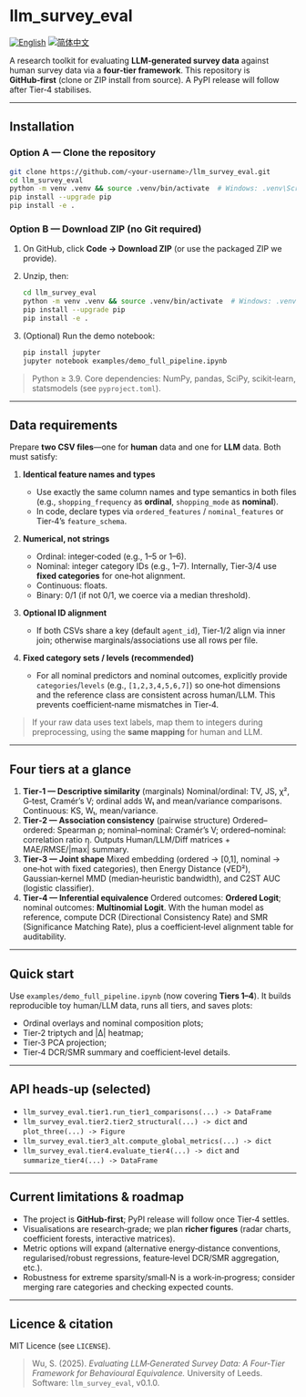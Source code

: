 # llm_survey_eval

[![English](https://img.shields.io/badge/lang-English-blue)](./README.md) [![简体中文](https://img.shields.io/badge/语言-简体中文-red)](./readme_zh_cn.md)

A research toolkit for evaluating **LLM‑generated survey data** against human survey data via a **four‑tier framework**. This repository is **GitHub‑first** (clone or ZIP install from source). A PyPI release will follow after Tier‑4 stabilises.

---

## Installation

### Option A — Clone the repository

```bash
git clone https://github.com/<your-username>/llm_survey_eval.git
cd llm_survey_eval
python -m venv .venv && source .venv/bin/activate  # Windows: .venv\Scripts\activate
pip install --upgrade pip
pip install -e .
```

### Option B — Download ZIP (no Git required)

1. On GitHub, click **Code → Download ZIP** (or use the packaged ZIP we provide).
2. Unzip, then:

   ```bash
   cd llm_survey_eval
   python -m venv .venv && source .venv/bin/activate  # Windows: .venv\Scripts\activate
   pip install --upgrade pip
   pip install -e .
   ```
3. (Optional) Run the demo notebook:

   ```bash
   pip install jupyter
   jupyter notebook examples/demo_full_pipeline.ipynb
   ```

> Python ≥ 3.9. Core dependencies: NumPy, pandas, SciPy, scikit‑learn, statsmodels (see `pyproject.toml`).

---

## Data requirements

Prepare **two CSV files**—one for **human** data and one for **LLM** data. Both must satisfy:

1. **Identical feature names and types**

   * Use exactly the same column names and type semantics in both files (e.g., `shopping_frequency` as **ordinal**, `shopping_mode` as **nominal**).
   * In code, declare types via `ordered_features` / `nominal_features` or Tier‑4’s `feature_schema`.

2. **Numerical, not strings**

   * Ordinal: integer‑coded (e.g., 1–5 or 1–6).
   * Nominal: integer category IDs (e.g., 1–7). Internally, Tier‑3/4 use **fixed categories** for one‑hot alignment.
   * Continuous: floats.
   * Binary: 0/1 (if not 0/1, we coerce via a median threshold).

3. **Optional ID alignment**

   * If both CSVs share a key (default `agent_id`), Tier‑1/2 align via inner join; otherwise marginals/associations use all rows per file.

4. **Fixed category sets / levels (recommended)**

   * For all nominal predictors and nominal outcomes, explicitly provide `categories`/`levels` (e.g., `[1,2,3,4,5,6,7]`) so one‑hot dimensions and the reference class are consistent across human/LLM. This prevents coefficient‑name mismatches in Tier‑4.

> If your raw data uses text labels, map them to integers during preprocessing, using the **same mapping** for human and LLM.

---

## Four tiers at a glance

1. **Tier‑1 — Descriptive similarity** (marginals)
   Nominal/ordinal: TV, JS, χ², G‑test, Cramér’s V; ordinal adds W₁ and mean/variance comparisons. Continuous: KS, W₁, mean/variance.
2. **Tier‑2 — Association consistency** (pairwise structure)
   Ordered–ordered: Spearman ρ; nominal–nominal: Cramér’s V; ordered–nominal: correlation ratio η. Outputs Human/LLM/Diff matrices + MAE/RMSE/|max| summary.
3. **Tier‑3 — Joint shape**
   Mixed embedding (ordered → [0,1], nominal → one‑hot with fixed categories), then Energy Distance (√ED²), Gaussian‑kernel MMD (median‑heuristic bandwidth), and C2ST AUC (logistic classifier).
4. **Tier‑4 — Inferential equivalence**
   Ordered outcomes: **Ordered Logit**; nominal outcomes: **Multinomial Logit**. With the human model as reference, compute DCR (Directional Consistency Rate) and SMR (Significance Matching Rate), plus a coefficient‑level alignment table for auditability.

---

## Quick start

Use `examples/demo_full_pipeline.ipynb` (now covering **Tiers 1–4**). It builds reproducible toy human/LLM data, runs all tiers, and saves plots:

* Ordinal overlays and nominal composition plots;
* Tier‑2 triptych and |Δ| heatmap;
* Tier‑3 PCA projection;
* Tier‑4 DCR/SMR summary and coefficient‑level details.

---

## API heads‑up (selected)

* `llm_survey_eval.tier1.run_tier1_comparisons(...) -> DataFrame`
* `llm_survey_eval.tier2.tier2_structural(...) -> dict` and `plot_three(...) -> Figure`
* `llm_survey_eval.tier3_alt.compute_global_metrics(...) -> dict`
* `llm_survey_eval.tier4.evaluate_tier4(...) -> dict` and `summarize_tier4(...) -> DataFrame`

---

## Current limitations & roadmap

* The project is **GitHub‑first**; PyPI release will follow once Tier‑4 settles.
* Visualisations are research‑grade; we plan **richer figures** (radar charts, coefficient forests, interactive matrices).
* Metric options will expand (alternative energy‑distance conventions, regularised/robust regressions, feature‑level DCR/SMR aggregation, etc.).
* Robustness for extreme sparsity/small‑N is a work‑in‑progress; consider merging rare categories and checking expected counts.

---

## Licence & citation

MIT Licence (see `LICENSE`).

> Wu, S. (2025). *Evaluating LLM‑Generated Survey Data: A Four‑Tier Framework for Behavioural Equivalence.* University of Leeds.
> Software: `llm_survey_eval`, v0.1.0.

